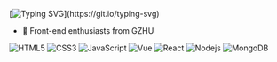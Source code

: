 
[![Typing SVG](https://readme-typing-svg.herokuapp.com?font=Fira+Code&pause=1000&center=%E5%81%87&vCenter=%E5%81%87&width=435&lines=Hi%2CI+am+Tycho!+Welcome!)](https://git.io/typing-svg)
<!--
**Tycho457/Tycho457** is a ✨ _special_ ✨ repository because its `README.md` (this file) appears on your GitHub profile.

Here are some ideas to get you started:

- 🔭 I’m currently working on ...
- 🌱 I’m currently learning ...
- 👯 I’m looking to collaborate on ...
- 🤔 I’m looking for help with ...
- 💬 Ask me about ...
- 📫 How to reach me: ...
- 😄 Pronouns: ...
- ⚡ Fun fact: ...
-->
- 🌱 Front-end enthusiasts from GZHU


![HTML5](https://img.shields.io/badge/-HTML5-E34F26?style=flat-square&logo=html5&logoColor=white)
![CSS3](https://img.shields.io/badge/-CSS3-1572B6?style=flat-square&logo=css3)
![JavaScript](https://img.shields.io/badge/-JavaScript-oringe?style=flat-square&logo=javascript)
![Vue](https://img.shields.io/badge/-vue-green?style=green&logo=vue)
![React](https://img.shields.io/badge/-react-yellow?style=flat-square&logo=java)
![Nodejs](https://img.shields.io/badge/-Nodejs-c0ebd?style=flat-square&logo=Node.js)
![MongoDB](https://img.shields.io/badge/-MongoDB-13aa52?style=flat-square&logo=mongodb&logoColor=white)

